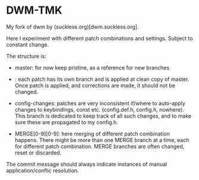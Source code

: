 # DWM-TMK

My fork of dwm by (suckless.org)[dwm.suckless.org].

Here I experiment with different patch combinations and settings.
Subject to constant change.

The structure is:

- master: for now keep pristine, as a reference for new branches

- <patchname>: each patch has its own branch and is applied at clean copy of master. 
Once patch is applied, and corrections are made, it should not be changed.
 
- config-changes: patches are very inconsistent if/where to auto-apply changes to keybindings, const etc. (config.def.h, config.h, nowhere). 
This branch is dedicated to keep track of all such changes, and to make sure these are propagated to my config.h.  

- MERGE[0-9][0-9]: here merging of different patch combination happens.
 There might be more than one MERGE branch at a time, each for different patch combination.
 MERGE branches are often changed, reset or discarded.
 
The commit message should always indicate instances of manual application/conflic resolution.
